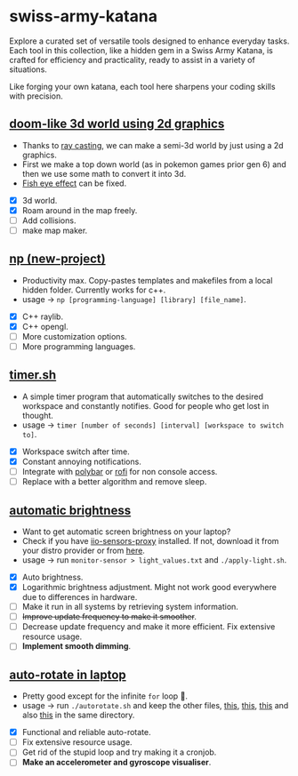 # swiss-army-katana
Explore a curated set of versatile tools designed to enhance everyday tasks. Each tool in this collection, like a hidden gem in a Swiss Army Katana, is crafted for efficiency and practicality, ready to assist in a variety of situations.

Like forging your own katana, each tool here sharpens your coding skills with precision.

## [doom-like 3d world using 2d graphics](https://github.com/bhu1-103/swiss-army-katana/tree/main/opengl/doom-limited)
- Thanks to [ray casting](https://en.wikipedia.org/wiki/Ray_casting), we can make a semi-3d world by just using a 2d graphics.
- First we make a top down world (as in pokemon games prior gen 6) and then we use some math to convert it into 3d.
- [Fish eye effect](https://en.wikipedia.org/wiki/Fisheye_lens) can be fixed.
- [x] 3d world.
- [x] Roam around in the map freely.
- [ ] Add collisions.
- [ ] make map maker.

## [np (new-project)](https://github.com/bhu1-103/swiss-army-katana/tree/main/tools/template-handler) 
- Productivity max. Copy-pastes templates and makefiles from a local hidden folder. Currently works for c++.
- usage -> ` np [programming-language] [library] [file_name] `.
- [x] C++ raylib.
- [x] C++ opengl.
- [ ] More customization options.
- [ ] More programming languages.

## [timer.sh](https://github.com/bhu1-103/swiss-army-katana/tree/main/tools/timer.sh) 
- A simple timer program that automatically switches to the desired workspace and constantly notifies. Good for people who get lost in thought.
- usage -> ` timer [number of seconds] [interval] [workspace to switch to] `.
- [x] Workspace switch after time.
- [x] Constant annoying notifications.
- [ ] Integrate with [polybar](https://github.com/polybar/polybar) or [rofi](https://github.com/davatorium/rofi) for non console access.
- [ ] Replace with a better algorithm and remove sleep.

## [automatic brightness](https://github.com/bhu1-103/swiss-army-katana/tools/auto-brightness)
- Want to get automatic screen brightness on your laptop?
- Check if you have [iio-sensors-proxy](https://gitlab.freedesktop.org/hadess/iio-sensor-proxy/) installed. If not, download it from your distro provider or from [here](https://gitlab.freedesktop.org/hadess/iio-sensor-proxy/).
- usage -> run `monitor-sensor > light_values.txt` and `./apply-light.sh`.
- [x] Auto brightness.
- [x] Logarithmic brightness adjustment. Might not work good everywhere due to differences in hardware.
- [ ] Make it run in all systems by retrieving system information.
- [ ] ~~Improve update frequency to make it smoother~~.
- [ ] Decrease update frequency and make it more efficient. Fix extensive resource usage.
- [ ] **Implement smooth dimming**.

## [auto-rotate in laptop](https://github.com/bhu1-103/swiss-army-katana/tools/auto-rotate)
- Pretty good except for the infinite `for` loop 🤢.
- usage -> run `./autorotate.sh` and keep the other files, [this](https://github.com/bhu1-103/swiss-army-katana/blob/main/tools/auto-rotate/invert-screen.sh), [this](https://github.com/bhu1-103/swiss-army-katana/blob/main/tools/auto-rotate/normal-screen.sh), [this](https://github.com/bhu1-103/swiss-army-katana/blob/main/tools/auto-rotate/invert-screen-v.sh) and also [this](https://github.com/bhu1-103/swiss-army-katana/blob/main/tools/auto-rotate/normal-screen-v.sh) in the same directory.
- [x] Functional and reliable auto-rotate.
- [ ] Fix extensive resource usage.
- [ ] Get rid of the stupid loop and try making it a cronjob.
- [ ] **Make an accelerometer and gyroscope visualiser**.
